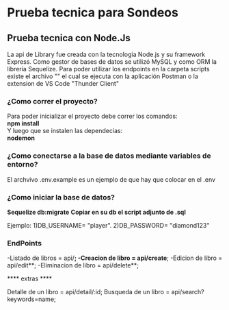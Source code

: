 # Prueba tecnica para Sondeos

## Prueba tecnica con **Node.Js**  
La api de Library fue creada con la tecnologia Node.js y su framework Express. Como gestor de bases de datos se utilizó MySQL y como ORM la librería Sequelize.
Para poder utilizar los endpoints en la carpeta scripts existe el archivo "" el cual se ejecuta con la aplicación Postman o la extension de VS Code "Thunder Client"

### ¿Como correr el proyecto?  
Para poder inicializar el proyecto debe correr los comandos:  
**npm install**  
Y luego que se instalen las dependecias:  
**nodemon**

### ¿Como conectarse a la base de datos mediante variables de entorno?  
El archvivo .env.example es un ejemplo de que hay que colocar en el .env

### ¿Como iniciar la base de datos?
**Sequelize db:migrate**
**Copiar en su db el script adjunto de .sql**

Ejemplo: 
1)DB_USERNAME= "player".
2)DB_PASSWORD= "diamond123"

### EndPoints

-Listado de libros = api/**;
-Creacion de libro = api/create**;
-Edicion de libro = api/edit**;
-Eliminacion de libro = api/delete**;

**** extras ****

Detalle de un libro = api/detail/:id;
Busqueda de un libro =  api/search?keywords=name;